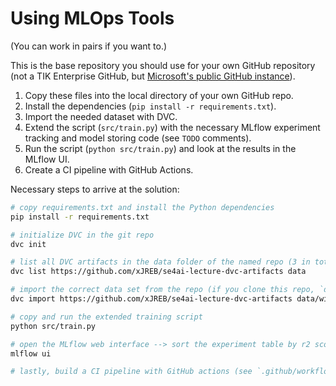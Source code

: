 # Using MLOps Tools

(You can work in pairs if you want to.)

This is the base repository you should use for your own GitHub repository (not a TIK Enterprise GitHub, but [Microsoft's public GitHub instance](https://github.com/)).

1. Copy these files into the local directory of your own GitHub repo.
2. Install the dependencies (`pip install -r requirements.txt`).
3. Import the needed dataset with DVC.
4. Extend the script (`src/train.py`) with the necessary MLflow experiment tracking and model storing code (see `TODO` comments).
5. Run the script (`python src/train.py`) and look at the results in the MLflow UI.
6. Create a CI pipeline with GitHub Actions.

Necessary steps to arrive at the solution:
```bash
# copy requirements.txt and install the Python dependencies
pip install -r requirements.txt

# initialize DVC in the git repo
dvc init

# list all DVC artifacts in the data folder of the named repo (3 in total)
dvc list https://github.com/xJREB/se4ai-lecture-dvc-artifacts data

# import the correct data set from the repo (if you clone this repo, `dvc pull` is enough)
dvc import https://github.com/xJREB/se4ai-lecture-dvc-artifacts data/winequality-red.csv

# copy and run the extended training script
python src/train.py

# open the MLflow web interface --> sort the experiment table by r2 score and look which alpha and l1_ratio the highest value has (r2 of 0.358 for alpha=0.01 and l1_ratio=0.01)
mlflow ui

# lastly, build a CI pipeline with GitHub actions (see `.github/workflows/ml-pipeline.yml`)
```
